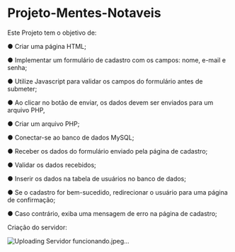 # Projeto-Mentes-Notaveis

Este Projeto tem o objetivo de:

<p>● Criar uma página HTML;</p>
<p>● Implementar um formulário de cadastro com os campos: nome, e-mail e senha;</p>
<p>● Utilize Javascript para validar os campos do formulário antes de submeter;</p>
<p>● Ao clicar no botão de enviar, os dados devem ser enviados para um arquivo PHP,</p>
<p>● Criar um arquivo PHP;</p>
<p>● Conectar-se ao banco de dados MySQL;</p>
<p>● Receber os dados do formulário enviado pela página de cadastro;</p>
<p>● Validar os dados recebidos;</p>
<p>● Inserir os dados na tabela de usuários no banco de dados;</p>
<p>● Se o cadastro for bem-sucedido, redirecionar o usuário para uma página de confirmação;</p>
<p>● Caso contrário, exiba uma mensagem de erro na página de cadastro;</p>

Criação do servidor:

![Uploading Servidor funcionando.jpeg…]()
